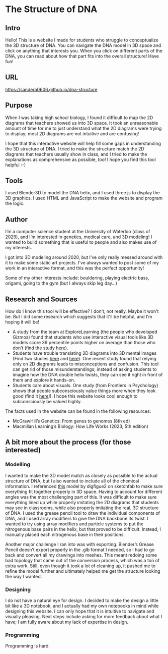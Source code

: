 # The Structure of DNA
## Intro
Hello! This is a website I made for students who struggle to conceptualize the 3D structure of DNA. You can navigate the DNA model in 3D space and click on anything that interests you. When you click on different parts of the DNA, you can read about how that part fits into the overall structure! Have fun!
## URL
https://sandera0606.github.io/dna-structure
## Purpose
When I was taking high school biology, I found it difficult to map the 2D diagrams that teachers showed us into 3D space. It took an unreasonable amount of time for me to just understand what the 2D diagrams were trying to display; most 2D diagrams are not intuitive and are confusing!

I hope that this interactive website will help fill some gaps in understanding the 3D structure of DNA. I tried to make the structure match the 2D diagrams that teachers usually show in class, and I tried to make the explanations as comprehensive as possible, too! I hope you find this tool helpful :-)
## Tools
I used Blender3D to model the DNA helix, and I used three.js to display the 3D graphics. I used HTML and JavaScript to make the website and program the logic.
## Author
I’m a computer science student at the University of Waterloo (class of 2029), and I’m interested in genetics, medical care, and 3D modeling! I wanted to build something that is useful to people and also makes use of my interests. 

I got into 3D modeling around 2020, but I’ve only really messed around with it to make some static art projects. I’ve always wanted to post some of my work in an interactive format, and this was the perfect opportunity!

Some of my other interests include: bouldering, playing electric bass, origami, going to the gym (but I always skip leg day…)
## Research and Sources
How do I know this tool will be effective? I don’t, not really. Maybe it won't be. But I did some research which suggests that it'll be helpful, and I'm hoping it will be!
- A study from the team at ExploreLearning (the people who developed Gizmos) found that students who use interactive visual tools like 3D models score 39 percentile points higher on average than those who don’t (find the study [here](https://gizmos.explorelearning.com/user_area/content_media/raw/why-gizmos-work-research-paper.pdf)).
- Students have trouble translating 2D diagrams into 3D mental images (Find two studies [here](https://core.ac.uk/download/639103617.pdf) and [here](https://pubmed.ncbi.nlm.nih.gov/30897273/)). One recent study found that relying only on 2D diagrams leads to misconceptions and confusion. This tool can get rid of those misunderstandings; instead of asking students to imagine how the DNA double helix twists, they can see it right in front of them and explore it hands-on. 
- Students care about visuals. One study (from Frontiers in Psychology) shows that people subconsciously value things more when they look good (find it [here](https://doi.org/10.3389/fpsyg.2021.670800)!). I hope this website looks cool enough to subconsciously be valued highly.


The facts used in the website can be found in the following resources:
- McGrawHill’s Genetics: From genes to genomes (8th ed)
- Macmillan Learning’s Biology: How Life Works (2023; 5th edition)

## A bit more about the process (for those interested)
### Modelling
I wanted to make the 3D model match as closely as possible to the actual structure of DNA, but I also wanted to include all of the chemical information. I referenced [this](https://sketchfab.com/3d-models/dna-double-helix-a908bbcd3eb04372b83b352e71b55836) model by digfigue2 on sketchfab to make sure everything fit together properly in 3D space. Having to account for different angles was the most challenging part of this. It was difficult to make sure everything lined up while properly imitating the 2D diagrams that students may see in classrooms, while also properly imitating the real, 3D structure of DNA.
I used the grease pencil tool to draw the individual components of DNA, and I used array modifiers to give the DNA backbone its twist. I wanted to try using array modifiers and particle systems to put the nitrogenous base pairs in the helix, but that proved to be difficult. Instead, I manually placed each nitrogenous base in their positions.

Another major challenge I ran into was with exporting. Blender’s Grease Pencil doesn’t export properly in the .glb format I needed, so I had to go back and convert all my drawings into meshes. This meant redoing some bad topology that came out of the conversion process, which was a ton of extra work. Still, even though it took a lot of cleaning up, it pushed me to refine the model further and ultimately helped me get the structure looking the way I wanted.
### Designing
I do not have a natural eye for design. I decided to make the design a little bit like a 3D notebook, and I actually had my own notebooks in mind while designing this website. I can only hope that it is intuitive to navigate and visually pleasing. Next steps include asking for more feedback about what I have; I am fully aware about my lack of expertise in design.

### Programming
Programming is hard. 
